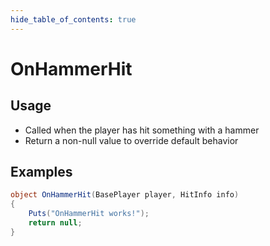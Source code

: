 ```yaml
---
hide_table_of_contents: true
---
```


# OnHammerHit

## Usage

* Called when the player has hit something with a hammer
* Return a non-null value to override default behavior

## Examples

```csharp title=""
object OnHammerHit(BasePlayer player, HitInfo info)
{
    Puts("OnHammerHit works!");
    return null;
}
```
